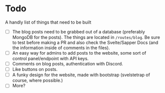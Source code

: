 # Todo
A handly list of things that need to be built

- [ ] The blog posts need to be grabbed out of a database (preferably MongoDB for the posts). The things are located in `/routes/blog`. Be sure to test before making a PR and also check the Svelte/Sapper Docs (and the information inside of comments in the files).
- [ ] An easy way for admins to add posts to the website, some sort of control panel/endpoint with API keys.
- [ ] Comments on blog posts, authentication with Discord.
- [ ] Like buttons on posts.
- [ ] A funky design for the website, made with bootstrap (svelstetrap of course, where possible.)
- [ ] More?
